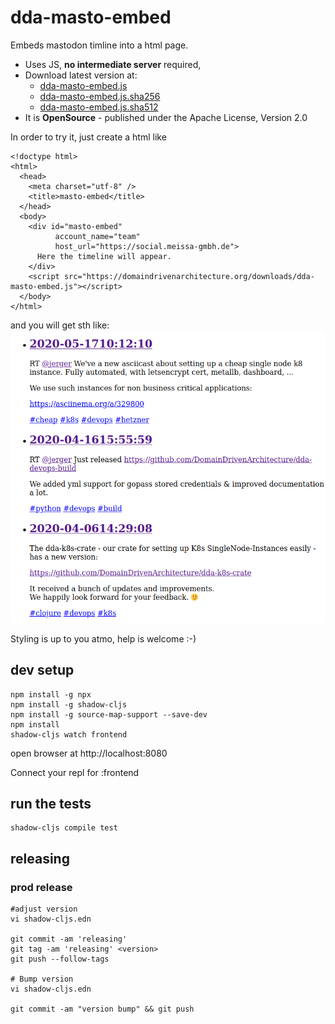 # dda-masto-embed
Embeds mastodon timline into a html page. 
* Uses JS, **no intermediate server** required,
* Download latest version at:
  * [dda-masto-embed.js](https://domaindrivenarchitecture.org/downloads/downloads/dda-masto-embed.js)
  * [dda-masto-embed.js.sha256](https://domaindrivenarchitecture.org/downloads/downloads/dda-masto-embed.js.sha256)
  * [dda-masto-embed.js.sha512](https://domaindrivenarchitecture.org/downloads/downloads/dda-masto-embed.js.sha512)
* It is **OpenSource** - published under the Apache License, Version 2.0

In order to try it, just create a html like 
```
<!doctype html>
<html>
  <head>
    <meta charset="utf-8" />
    <title>masto-embed</title>
  </head>
  <body>
    <div id="masto-embed" 
          account_name="team"
          host_url="https://social.meissa-gmbh.de">
      Here the timeline will appear.
    </div>
    <script src="https://domaindrivenarchitecture.org/downloads/dda-masto-embed.js"></script>
  </body>
</html>
```

and you will get  sth like:
![masto-embed-example.png](doc/masto-embed-example.png)

Styling is up to you atmo, help is welcome :-)


## dev setup

```
npm install -g npx
npm install -g shadow-cljs
npm install -g source-map-support --save-dev
npm install
shadow-cljs watch frontend
```

open browser at http://localhost:8080

Connect your repl for :frontend


## run the tests

```
shadow-cljs compile test
```

## releasing
### prod release
```
#adjust version
vi shadow-cljs.edn

git commit -am 'releasing'
git tag -am 'releasing' <version>
git push --follow-tags

# Bump version
vi shadow-cljs.edn

git commit -am "version bump" && git push
```